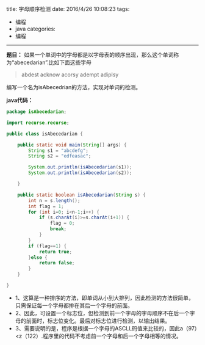 title: 字母顺序检测
date: 2016/4/26 10:08:23
tags:
- 编程
- java
categories:
- 编程
---

**题目：** 如果一个单词中的字母都是以字母表的顺序出现，那么这个单词称为“abecedarian”.比如下面这些字母
> abdest acknow acorsy adempt adiplsy

<!-- more -->

编写一个名为isAbecedrian的方法，实现对单词的检测。

**java代码：**
```java
package isAbecedarian;

import recurse.recurse;

public class isAbecedarian {

    public static void main(String[] args) {
        String s1 = "abcdefg";
        String s2 = "edfeasac";

        System.out.println(isAbecedarian(s1));
        System.out.println(isAbecedarian(s2));

    }

    public static boolean isAbecedarian(String s) {
        int n = s.length();
        int flag = 1;
        for (int i=0; i<n-1;i++) {
            if (s.charAt(i)>=s.charAt(i+1)) {
                flag = 0;
                break;
            }
        }
        if (flag==1) {
            return true;
        }else {
            return false;
        }
    }

}

```

- 1、这算是一种排序的方法，即单词从小到大排列，因此检测的方法很简单，只需保证每一个字母都排在其后一个字母的前面。
- 2、因此，可设置一个标志位，但检测到前一个字母的字母顺序不在后一个字母的前面时，标志位变化。最后对标志位进行检测，以输出结果。
- 3、需要说明的是，程序是根据一个字母的ASCLL码值来比较的，因此a（97）<z（122）.程序里的代码不考虑前一个字母和后一个字母相等的情况。
